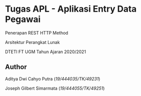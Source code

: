 # Tugas APL - Aplikasi Entry Data Pegawai

Penerapan REST HTTP Method

Arsitektur Perangkat Lunak

DTETI FT UGM Tahun Ajaran 2020/2021

## Author
Aditya Dwi Cahyo Putra (*19/444035/TK/49231*)

Joseph Gilbert Simarmata (*19/444055/TK/49251*)

